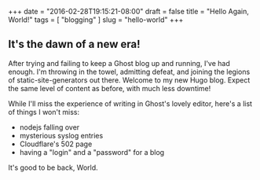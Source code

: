 +++
date = "2016-02-28T19:15:21-08:00"
draft = false
title = "Hello Again, World!"
tags = [ "blogging" ]
slug = "hello-world"
+++

## It's the dawn of a new era!

After trying and failing to keep a Ghost blog up and running, I've had enough.  I'm throwing in the towel, admitting defeat, and joining the legions of static-site-generators out there.  Welcome to my new Hugo blog.  Expect the same level of content as before, with much less downtime!

While I'll miss the experience of writing in Ghost's lovely editor, here's a list of things I won't miss:

- nodejs falling over
- mysterious syslog entries
- Cloudflare's 502 page
- having a "login" and a "password" for a blog

It's good to be back, World.